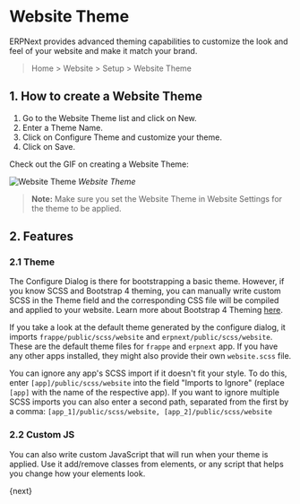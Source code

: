 <!-- add-breadcrumbs -->
# Website Theme

ERPNext provides advanced theming capabilities to customize the look and feel of
your website and make it match your brand.

> Home > Website > Setup > Website Theme

## 1. How to create a Website Theme

1. Go to the Website Theme list and click on New.
1. Enter a Theme Name.
1. Click on Configure Theme and customize your theme.
1. Click on Save.

Check out the GIF on creating a Website Theme:

![Website Theme](/docs/assets/img/website/website-theme.gif)
*Website Theme*

> **Note:** Make sure you set the Website Theme in Website Settings for the
> theme to be applied.

## 2. Features

### 2.1 Theme

The Configure Dialog is there for bootstrapping a basic theme. However, if you
know SCSS and Bootstrap 4 theming, you can manually write custom SCSS in the
Theme field and the corresponding CSS file will be compiled and applied to your
website. Learn more about Bootstrap 4 Theming [here](https://getbootstrap.com/docs/4.3/getting-started/theming/).

If you take a look at the default theme generated by the configure dialog, it
imports `frappe/public/scss/website` and `erpnext/public/scss/website`. These
are the default theme files for `frappe` and `erpnext` app. If you have any other
apps installed, they might also provide their own `website.scss` file.

You can ignore any app's SCSS import if it doesn't fit your style. To do this,
enter `[app]/public/scss/website` into the field "Imports to Ignore" (replace
`[app]` with the name of the respective app). If you want to ignore multiple SCSS
imports you can also enter a second path, separated from the first by a comma:
`[app_1]/public/scss/website, [app_2]/public/scss/website`

### 2.2 Custom JS

You can also write custom JavaScript that will run when your theme is applied.
Use it add/remove classes from elements, or any script that helps you change how
your elements look.

{next}
